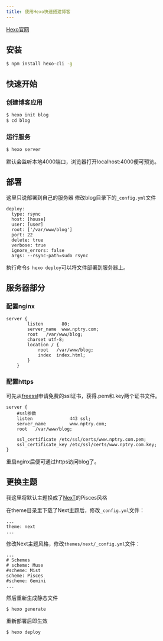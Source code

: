 ```yaml
---
title: 使用Hexo快速搭建博客
---
```

[Hexo官网](https://hexo.io/)

## 安装
``` bash
$ npm install hexo-cli -g
```

## 快速开始

### 创建博客应用

``` bash
$ hexo init blog
$ cd blog
```

### 运行服务

``` bash
$ hexo server
```
默认会监听本地4000端口，浏览器打开localhost:4000便可预览。

## 部署
这里只说部署到自己的服务器
修改blog目录下的`_config.yml`文件
```
deploy:
  type: rsync
  host: [house]
  user: [user]
  root: ['/var/www/blog']
  port: 22
  delete: true
  verbose: true
  ignore_errors: false
  args: --rsync-path=sudo rsync
```

执行命令`$ hexo deploy`可以将文件部署到服务器上。

## 服务器部分

### 配置nginx
```
server {
        listen       80;
        server_name  www.nptry.com;
        root   /var/www/blog;
        charset utf-8;
        location / {
            root   /var/www/blog;
            index  index.html;
        }
    }
```

### 配置https
可先从[freessl](https://freessl.cn/)申请免费的ssl证书，获得.pem和.key两个证书文件。
```
server {
    #ssl参数
    listen              443 ssl;
    server_name         www.nptry.com;
    root   /var/www/blog;

    ssl_certificate /etc/ssl/certs/www.nptry.com.pem;
    ssl_certificate_key /etc/ssl/certs/www.nptry.com.key;
}
```
重启nginx后便可通过https访问blog了。

## 更换主题
我这里将默认主题换成了[NexT](https://github.com/iissnan/hexo-theme-next)的Pisces风格

在theme目录里下载了Next主题后，修改`_config.yml`文件：
```
...
theme: next
...
```
修改Next主题风格，修改`themes/next/_config.yml`文件：
```
...
# Schemes
# scheme: Muse
#scheme: Mist
scheme: Pisces
#scheme: Gemini
...
```
然后重新生成静态文件
```
$ hexo generate
```
重新部署后即生效
```
$ hexo deploy
```




